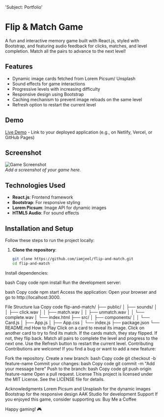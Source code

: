 'Subject: Portfolio'

# Flip & Match Game

A fun and interactive memory game built with React.js, styled with Bootstrap, and featuring audio feedback for clicks, matches, and level completion. Match all the pairs to advance to the next level!

## Features

- Dynamic image cards fetched from Lorem Picsum/ Unsplash
- Sound effects for game interactions
- Progressive levels with increasing difficulty
- Responsive design using Bootstrap
- Caching mechanism to prevent image reloads on the same level
- Refresh option to restart the current level

## Demo

[Live Demo](#) - Link to your deployed application (e.g., on Netlify, Vercel, or GitHub Pages)

## Screenshot

![Game Screenshot](#)  
_Add a screenshot of your game here._

## Technologies Used

- **React.js**: Frontend framework
- **Bootstrap**: For responsive styling
- **Lorem Picsum**: Image API for dynamic images
- **HTML5 Audio**: For sound effects

## Installation and Setup

Follow these steps to run the project locally:

1. **Clone the repository**:
   ```bash
   git clone https://github.com/iamjeel/flip-and-match.git
   cd flip-and-match
Install dependencies:

bash
Copy code
npm install
Run the development server:

bash
Copy code
npm start
Access the application:
Open your browser and go to http://localhost:3000.

File Structure
lua
Copy code
flip-and-match/
├── public/
│   ├── sounds/
│   │   ├── click.wav
│   │   ├── match.wav
│   │   ├── unmatch.wav
│   │   └── complete.wav
│   └── index.html
├── src/
│   ├── components/
│   │   └── Card.js
│   ├── App.js
│   ├── App.css
│   └── index.js
├── package.json
└── README.md
How to Play
Click on a card to reveal its image.
Click on another card to try to find its match.
If the cards match, they stay flipped. If not, they flip back.
Match all pairs to complete the level and progress to the next one.
Use the Refresh button to restart the current level.
Contributing
Contributions are welcome! If you find a bug or want to add a new feature:

Fork the repository.
Create a new branch:
bash
Copy code
git checkout -b feature-name
Commit your changes:
bash
Copy code
git commit -m "Add your message here"
Push to the branch:
bash
Copy code
git push origin feature-name
Open a pull request.
License
This project is licensed under the MIT License. See the LICENSE file for details.

Acknowledgments
Lorem Picsum and Unsplash for the dynamic images
Bootstrap for the responsive design
AAK Studio for development
Support
If you enjoyed this game, consider supporting us:
Buy Me a Coffee

Happy gaming! 🎮
